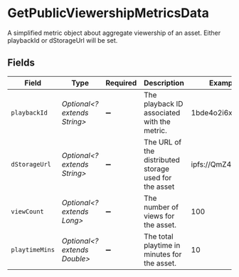 # GetPublicViewershipMetricsData

A simplified metric object about aggregate viewership of an
asset. Either playbackId or dStorageUrl will be set.



## Fields

| Field                                                 | Type                                                  | Required                                              | Description                                           | Example                                               |
| ----------------------------------------------------- | ----------------------------------------------------- | ----------------------------------------------------- | ----------------------------------------------------- | ----------------------------------------------------- |
| `playbackId`                                          | *Optional<? extends String>*                          | :heavy_minus_sign:                                    | The playback ID associated with the metric.           | 1bde4o2i6xycudoy                                      |
| `dStorageUrl`                                         | *Optional<? extends String>*                          | :heavy_minus_sign:                                    | The URL of the distributed storage used for the asset | ipfs://QmZ4                                           |
| `viewCount`                                           | *Optional<? extends Long>*                            | :heavy_minus_sign:                                    | The number of views for the asset.                    | 100                                                   |
| `playtimeMins`                                        | *Optional<? extends Double>*                          | :heavy_minus_sign:                                    | The total playtime in minutes for the asset.          | 10                                                    |